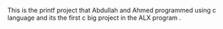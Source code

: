 This is the printf project that Abdullah and Ahmed programmed using c language and its the first c big project in the  ALX program .

